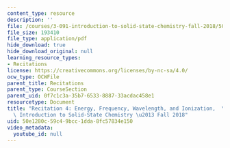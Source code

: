 ```yaml
---
content_type: resource
description: ''
file: /courses/3-091-introduction-to-solid-state-chemistry-fall-2018/50e1280c59c49bcc1dda8fc57834e150_MIT3_091F18_REC4.pdf
file_size: 193410
file_type: application/pdf
hide_download: true
hide_download_original: null
learning_resource_types:
- Recitations
license: https://creativecommons.org/licenses/by-nc-sa/4.0/
ocw_type: OCWFile
parent_title: Recitations
parent_type: CourseSection
parent_uid: 0f7c1c3a-35b7-6533-8887-33acdac458e1
resourcetype: Document
title: "Recitation 4: Energy, Frequency, Wavelength, and Ionization,  \u2013 3.091\
  \ Introduction to Solid-State Chemistry \u2013 Fall 2018"
uid: 50e1280c-59c4-9bcc-1dda-8fc57834e150
video_metadata:
  youtube_id: null
---
```

